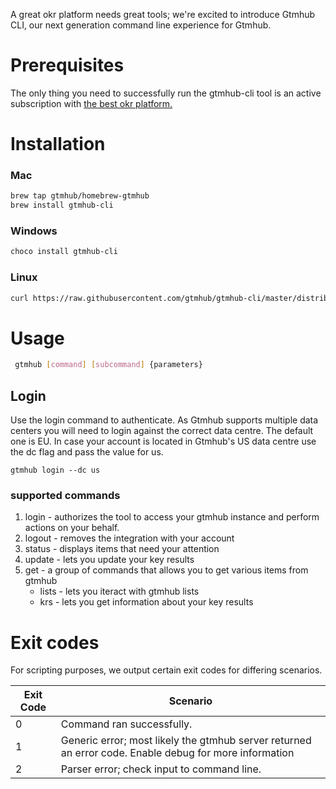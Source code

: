 A great okr platform needs great tools; we're excited to introduce Gtmhub CLI, our next generation command line experience for Gtmhub.

# Prerequisites
The only thing you need to successfully run the gtmhub-cli tool is an active subscription with [the best okr platform.](https://gtmhub.com)
# Installation

### Mac

```bash
brew tap gtmhub/homebrew-gtmhub
brew install gtmhub-cli
```
### Windows

```bash
choco install gtmhub-cli
```
### Linux
```bash
curl https://raw.githubusercontent.com/gtmhub/gtmhub-cli/master/distribution/linux/install.sh | bash
```

# Usage
```bash
 gtmhub [command] [subcommand] {parameters}
```

## Login
Use the login command to authenticate. As Gtmhub supports multiple data centers you will need to login against the correct data centre. The default one is EU. In case your account is located in Gtmhub's US data centre use the dc flag and pass the value for us.
```
gtmhub login --dc us
```

### supported commands 
1. login - authorizes the tool to access your gtmhub instance and perform actions on your behalf.
2. logout - removes the integration with your account
3. status - displays items that need your attention
4. update - lets you update your key results
5. get - a group of commands that allows you to get various items from gtmhub
   * lists - lets you iteract with gtmhub lists
    * krs - lets you get information about your key results
    
# Exit codes
For scripting purposes, we output certain exit codes for differing scenarios.

|Exit Code   |Scenario   |
|---|---|
|0  |Command ran successfully.   |
|1   |Generic error; most likely the gtmhub server returned an error code. Enable debug for more information   |
|2   |Parser error; check input to command line.   |
